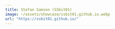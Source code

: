 ```yaml
---
title: Stefan Samson (SSbit01)
image: ~/assets/showcase/ssbit01.github.io.webp
url: "https://ssbit01.github.io/"
---
```

